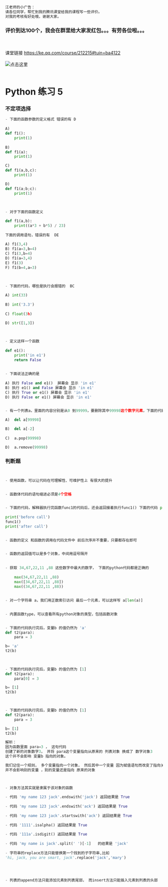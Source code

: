 ```python
江老师的小广告：
请各位同学，帮忙到我的腾讯课堂给我的课程写一些评价。  
对我的考核有好处哦，谢谢大家。
```

### 评价到达100个，我会在群里给大家发红包。。。有劳各位啦。。。
<br><br>
课堂链接 https://ke.qq.com/course/212215#tuin=ba4122
<br><br>
![点击这里](https://github.com/jcyrss/songqin-testdev/raw/master/pictures/rate.png "我的课堂")
<br><br>


# Python 练习 5 




### 不定项选择

```python
- 下面的函数参数的定义格式 错误的有 D
    
A)    
def f1():
    print(1)
    
B) 
def f1(a):
    print(1)

C)     
def f1(a,b,c):
    print(1)

D) 
def f1(a;b;c):
    print(1)
    
    
    
- 对于下面的函数定义

def f1(a,b): 
    print((a*3 + b*5) / 23)
    
下面的调用语句，错误的有  DE
    
A) f1(3,4)
B) f1(a=3,b=4)
C) f1(3,b=4)
D) f1(a=3,4)    
E) f1(3)
F) f1(b=4,a=3)
    
    
    
- 下面的代码，哪些是执行会报错的  BC

A) int(33)    
    
B) int('3.3')
    
C) float(3h)

D) str([1,3])
    
    

- 定义这样一个函数
    
def e1():
    print('in e1')
    return False
     
     
- 下面说法正确的是 
    
A) 执行 False and e1()  屏幕会 显示 'in e1'
B) 执行 e1() and False 屏幕会 显示 'in e1'
C) 执行 True or e1() 屏幕会 显示 'in e1'
D) 执行 False or e1() 屏幕会 显示 'in e1'


- 有一个列表a，里面的内容分别是从0 到99999，要删除其中99998这个数字元素，下面的代码耗时最长的是
   
A)  del a[99998]

B)  del a[-2]
    
C)  a.pop(99998)

D)  a.remove(99998)


```



### 判断题
```python


- 使用函数，可以让代码在可理解性、可维护性上 有很大的提升

    
- 函数体代码的语句缩进必须是4个空格 

    
- 下面的代码，解释器执行完函数func1的代码后，还会返回接着执行func1() 下面的代码 print 'after call' 
    
print('before call')
func1()
print('after call')

    
- 函数的定义 和函数的调用在代码文件中 前后次序并不重要，只要都存在即可

    
- 函数的返回值可以是多个对象，中间用逗号隔开
    
    
- 获取 34,67,22,11 ,88 这些数字中最大的数字， 下面的python代码都是正确的
    
    max(34,67,22,11 ,88)
    max([34,67,22,11 ,88])
    max((34,67,22,11 ,88))
    
    
- 对一个字符串 a，我们用正数索引访问 最后一个元素，可以这样写 a[len(a)] 

    
- 内置函数type，可以查看所有python对象的类型，包括函数对象

    
- 下面的代码执行完后，变量b 的值仍然为 'a' 
def t2(para):
    para = 3

b= 'a'
t2(b)

    
    
- 下面的代码执行完后，变量b 的值仍然为 [1] 
def t2(para):
    para[0] = 3

b= [1]
t2(b)


    
- 下面的代码执行完后，变量b 的值仍然为 [1]
def t2(para):
    para = 3

b= [1]
t2(b)

解析：
因为函数里面 para=3 ， 这句代码
创建了新的对象数字3， 并将 para这个变量指向从原来的 列表对象 换成了 数字对象3
这个并不会影响 变量b 指向的对象。

我们记住一个规则， 多个变量指向一个对象， 然后其中一个变量 因为赋值语句而改变了指向关系。 
并不会影响别的变量 ，别的变量还是指向 原来的对象



- 对象方法其实就是隶属于该对象的函数
    
- 代码 'my name 123 jack'.endswith('jack') 返回结果是 True
    
- 代码 'my name 123 jack'.endswith('ack') 返回结果是 True
        
- 代码 'my name 123 jack'.startswith('ack') 返回结果是 True
    
- 代码 '1111'.isalpha() 返回结果是 True
    
- 代码 '111a'.isdigit() 返回结果是 True
    
- 代码 'my name is jack'.split(' ')[-1]   的结果是 'jack' 
    
- 字符串的replace方法只能替换第一个找到的子字符串,比如
'hi, jack, you are smart, jack'.replace('jack','mary') 

    

    
- 列表的append方法只能添加元素到列表尾部， 而insert方法只能插入元素到列表的头部 
    


```









<br><br><br><br><br><br><br><br><br><br><br><br><br><br><br><br><br><br><br><br><br><br><br><br><br><br><br><br>
<br><br><br><br><br><br><br><br><br><br><br><br><br><br><br><br><br><br><br><br><br><br><br><br><br><br><br><br>
<br><br><br><br><br><br><br><br><br><br><br><br><br><br><br><br><br><br><br><br><br><br><br><br><br><br><br><br>
<br><br><br><br><br><br><br><br><br><br><br><br><br><br><br><br><br><br><br><br><br><br><br><br><br><br><br><br>
<br><br><br><br><br><br><br><br><br><br><br><br><br><br><br><br><br><br><br><br><br><br><br><br><br><br><br><br>
<br><br><br><br><br><br><br><br><br><br><br><br><br><br><br><br><br><br><br><br><br><br><br><br><br><br><br><br>












### 不定项选择

```python
- 下面的函数参数的定义格式 错误的有  （d）
    
A)    
def f1():
    print(1)
    
B) 
def f1(a):
    print(1)

C)     
def f1(a,b,c):
    print(1)

D) 
def f1(a;b;c):
    print(1)
    
    
    
- 对于下面的函数定义

def f1(a,b): 
    print((a*3 + b*5) / 23)
    
下面的调用语句，错误的有  （d,e）
    
A) f1(3,4)
B) f1(a=3,b=4)
C) f1(3,b=4)
D) f1(a=3,4)    
E) f1(3)
F) f1(b=4,a=3)
    
    
    
- 下面的代码，哪些是执行会报错的 （bc）

A) int(33)    
    
B) int('3.3')
    
C) float(3h)

D) str([1,3])
    
    

- 定义这样一个函数
    
def e1():
    print('in e1')
    return False
     
     
- 下面说法正确的是  (b,d)   
    
A) 执行 False and e1()  屏幕会 显示 'in e1'
B) 执行 e1() and False 屏幕会 显示 'in e1'
C) 执行 True or e1() 屏幕会 显示 'in e1'
D) 执行 False or e1() 屏幕会 显示 'in e1'


- 有一个列表a，里面的内容分别是从0 到99999，要删除其中99998这个数字元素，下面的代码耗时最长的是 (d)
   
A)  del a[99998]

B)  del a[-2]
    
C)  a.pop(99998)

D)  a.remove(99998)


```



### 判断题
```python


- 使用函数，可以让代码在可理解性、可维护性上 有很大的提升 (对)

    
- 函数体代码的语句缩进必须是4个空格 (错)

    
- 下面的代码，解释器执行完函数func1的代码后，还会返回接着执行func1() 下面的代码 print 'after call'   (对)
    
print('before call')
func1()
print('after call')

    
- 函数的定义 和函数的调用在代码文件中 前后次序并不重要，只要都存在即可 (错)

    
- 函数的返回值可以是多个对象，中间用逗号隔开 (对)
    
    
- 获取 34,67,22,11 ,88 这些数字中最大的数字， 下面的python代码都是正确的(对)
    
    max(34,67,22,11 ,88)
    max([34,67,22,11 ,88])
    max((34,67,22,11 ,88))
    
    
- 对一个字符串 a，我们用正数索引访问 最后一个元素，可以这样写 a[len(a)] （错，应该是 a[len(a)-1]）

    
- 内置函数type，可以查看所有python对象的类型，包括函数对象 (对)

    
- 下面的代码执行完后，变量b 的值仍然为 'a'  (对)
def t2(para):
    para = 3

b= 'a'
t2(b)

    
    
- 下面的代码执行完后，变量b 的值仍然为 [1] (错)
def t2(para):
    para[0] = 3

b= [1]
t2(b)


    
- 下面的代码执行完后，变量b 的值仍然为 [1] (对)
def t2(para):
    para = 3

b= [1]
t2(b)





- 对象方法其实就是隶属于该对象的函数 (对)
    
- 代码 'my name 123 jack'.endswith('jack') 返回结果是 True (对)
    
- 代码 'my name 123 jack'.endswith('ack') 返回结果是 True (对)
        
- 代码 'my name 123 jack'.startswith('ack') 返回结果是 True (错)
    
- 代码 '1111'.isalpha() 返回结果是 True (错)
    
- 代码 '111a'.isdigit() 返回结果是 True (错)
    
- 代码 'my name is jack'.split(' ')[-1]   的结果是 'jack' (对) 
    
- 字符串的replace方法只能替换第一个找到的子字符串,比如
'hi, jack, you are smart, jack'.replace('jack','mary') 
 (错)
    

    
- 列表的append方法只能添加元素到列表尾部， 而insert方法只能插入元素到列表的头部 (错)
    


```
